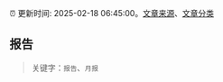 :alarm_clock: 更新时间: 2025-02-18 06:45:00。[文章来源](/README.md)、[文章分类](/TAGS.md)

## 报告


> 关键字：`报告`、`月报`



